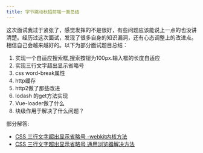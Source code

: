 ```yaml
---
title: 字节跳动秋招前端一面总结
---
```


这次面试我过于紧张了，感觉发挥的不是很好，有些问题应该能说上一点的也没讲清楚。经历过这次面试，发现了很多自身的知识漏洞，还有心态调整上的改进点。相信自己会越来越好的。以下为部分面试题目总结：

1. 实现一个自适应搜索框,搜索按钮为100px.输入框的长度自适应
2. 实现三行文字超出显示省略号
3. css word-break属性
4. http缓存
5. http2做了那些改进
6. lodash 的get方法实现
7. Vue-loader做了什么
8. 块级作用于解决了什么问题？

部分解答:
- [CSS 三行文字超出显示省略号 -webkit内核方法](https://jsfiddle.net/y1x3p6Lq/)
- [CSS 三行文字超出显示省略号 通用浏览器解决方法](https://jsfiddle.net/k1hvm9gf/)